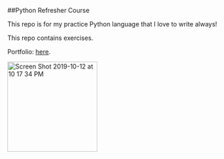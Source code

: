 ##Python Refresher Course

This repo is for my practice Python language that I love to write always!

This repo contains exercises.

Portfolio: [here](https://bmanandhar.github.io).

<img width="202" alt="Screen Shot 2019-10-12 at 10 17 34 PM" src="https://user-images.githubusercontent.com/23137930/68644053-a23b7f80-04c8-11ea-93df-d6f1aef55b1c.png">

